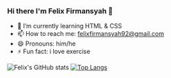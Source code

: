 ### Hi there I'm Felix Firmansyah 👋

- 🌱 I’m currently learning HTML & CSS
- 📫 How to reach me: felixfirmansyah92@gmail.com
- 😄 Pronouns: him/he
- ⚡ Fun fact: i love exercise

![Felix's GitHub stats](https://github-readme-stats.vercel.app/api?username=Felix-Firmansyah&show_icons=true&theme=tokyonight)
[![Top Langs](https://github-readme-stats.vercel.app/api/top-langs/?username=Felix-Firmansyah&layout=compact)](https://github.com/Felix-Firmansyah/github-readme-stats)
